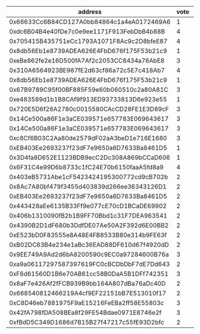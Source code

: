 address|vote|timestamp|signature
---|---|---|---
0x66633Cc6B84CD127A0bb84864c1a4eA0172469A6|1|1602600451|0x8622aff29a89cd23edfa14a521ce20dca88be948188dbcc3587ffc77a9135d58302ed7aa17551651eac504433e472ba5f9a79acd721a0eb15138987267897c051c
0xdc6B04B4e40fDe7c0e9ee1171F913FebDbB4b88B|4|1602600462|0xe1125bfd1513bfaaeae296eaac890d36420f4f06a3982409c096ce07dae411c35c6e722e29eb30e4c068848d6b2727540232bd1af81c60d53f31476cd3283c6e1c
0x705415B435751eCc1793A1071F8Ac9c2D8bfeE87|4|1602600626|0x1040e808393696f76c94ba3a2702d6c5d44dbf42baf6f494742f57e344ff58ed6f49ccfdc7a6c59f42ead68b7e3d3448cdcf8756b41ddd15eaf67e542fc534a21b
0x8db56Eb1e8739ADEA626E4FbD676f175F53b21c9|1|1602600767|0x1824e18ff6f25d23863e595f065a5692c835dd1b5d947ce6c19744a6f45e27787476f2604af52900faf0a92cdd6cca71cfb5af5a7deb9fa8c898575d8b78f1b51c
0xeBe862fe2e16D500fA7Af2c2053CC8434a76AbE8|3|1602600844|0x5ed6cc72205de7937ac4296fb26967639c4b4435982eeac1392bd7f90887cb7466b304179d325e10b6b26e0a0e4d6396736b0da7abba31962a5cbcc3e7fb264e1c
0x310A6564923BE987fE2d63cf86a72c5E7c418Ab7|4|1602600848|0xde28edcb98bce9ac8960c7ffa0ce7a6342acfb95941b0d293f5036f3e9bbade92d2eb81aee228ad5cbd460a15cfa3a664eb9655b43b62f0274487bfb8270ddfd1b
0x8db56Eb1e8739ADEA626E4FbD676f175F53b21c9|1|1602600972|0x3af3ef0942a54a3eea92b1b31f5ed31dd8210b2ed751b2d29f140ab3f565d18c1586354676f2545636f5f24da5ff08e0f62317766eb2480c10247cad5e1f47301b
0x67B9789C95f00BF885F59e60b060510c2a80A81C|3|1602600981|0x3d8355d115d14eadf2cc493db4ac5b59c189d10dd973ff5f585a7328c478d61c373d9bd3b21e53b3721ba975db5fcecf8e06c1571dab540eea1dc20d2e48db241c
0xe483589d1b1B8CAf9f913ED93733813D6e923e55|1|1602600994|0x2a7cc618cfd286f734ac677664bff911e2f27d3c7fb822b017855dd689d0a301490e38391bee6a3f551cf2d0f5e10087adc25ee11d340e9988641aa42986b8681c
0x720E5D6f26A2780c0015580CAcCD28FE1E3D89cF|3|1602601318|0xe1490e7f2f987cf5ba9e8d0f085be6f17eb133056cf7a6e7081c7a126a7b9e50066e5326755efc1076c02e79c724c3fda4943ff18ed26cd4f8b5766d03a1055d1b
0x14Ce500a86F1e3aCE039571e657783E069643617|3|1602603031|0xc03751073fbad911b315165a6cb598fcd6488cbdc9db49f909089967de41479e4b1230cceff32672409815edd7b9f6094b1c2ad5ec252d9389f69c8272d101a91c
0x14Ce500a86F1e3aCE039571e657783E069643617|3|1602603166|0x1aa8b69834c51a74ae949e4b616e4198d6c8aeb07a0ab06ba8701239211223b13ff39ece47875f0635aec5513197044a6de76b943f5779036d8f1357758235081b
0xc8Cf6B03C2Aa80de2579dF02aA3beD1e716E1680|3|1602604979|0x6aaddf1798ea64f3870344a7d47293e8c4269810f3277c91bb772ad7cd06b9d8433b401f4c781512d449938ce12bc70d6d8622b7df89cb61aa000562655514201c
0xEB403Ee2693237f23dF7e9650a6D7633Ba8461D5|1|1602605115|0x27e79e39fae132b0595717cdccffed5025b0b3d9d80eed03a404e849dbe57fee2f957e9b149205f77e464a7d1e5fdba5df5d6b77e590dc90655760158faae7301c
0x3D4fa8D652E1123BDB9ecC2Dc308A869bCCaD606|1|1602606325|0x4bcee8c888698312edae420717d2fbb3622d2daf1477fa38ce7e64308d2333b36c29b044d31b51ece19131edeb76c21878fc6cba8710db03a1dda381cf262d7e1c
0x6F31C4e99D6b8733c1fC24E70b6150faaA5fd8a9|4|1602609852|0x39b5275bdc141939a88410f394d66a4ef8dc08b43ffbd0a4846c12aea412fc8a53859ba2b751b69435aa1fcf3c105304297f6fdfd95e80225e4096ce6574c0621c
0x403eB5731Abe1cF5423424195300772cd9cB702b|2|1602617923|0x20743534641872e68ca830677de909779babcb2436a080bb6362ff4834a4aada36bec858a6fc36a111cdb8dd19cb7e3d110d8c13246dc78e7e4147ad70a355711b
0x8Ac7A80bf479f3455d403839d266ee36343126D1|2|1602618202|0x867363fd44bdd80ff3eb07f84928ca2bf587b5cffbf4b7c77e0aa544eee749c310878ce29930f0f0cbfcc34e7fee17275fce1368d81646cc609ebed8801553531b
0xEB403Ee2693237f23dF7e9650a6D7633Ba8461D5|2|1602618909|0x628a1f686e090d36d3c1dbd9aeb54570410b09ee6cd7f355f08534dc5917f4013d0b286c0503f9b9dc56e4b82fcf97f8b6eac90a25bf5a4cff56493f62c5f3811b
0x443428aEe6135B33Ff9e077cE70cD1BCaDE69902|2|1602620328|0x9450715b589e44a9a9f7910f59234ef8cfefdf8d07052485b348c8d9d261c97d7fca661720abc89288d638a1894fa0e64edd1a326f4cb524a961630f2803bd391b
0x406b1310090fB2b1B9FF70Bbd1c31F7DEA963541|2|1602627495|0xc51a5f647405b6e4e2c7a0fc4d36a120931e417a9db0f52dfcfd1b8b88af6e88194c06c52a2debc94d1687bb710c8cc210e49346e0b1777e2c536d328079afa21b
0x4390B2D1dF680b3DdfDE07Ae50A2F392d6E00BB2|2|1602641977|0x3e1522184ebdacfa700226b5d5aa338ca4a891bf26fe7982a3db9dc6c5b5d4a4297aeed3129d1b802ca598c025bd0e0af5fa469f09384daae44229798cacae461c
0xE523bD0F83555e8A48E4FB8533B80e314b9FE63f|2|1602642933|0xac9fb0903ff84137fff7346ad0ed3a966cd4038907ba582fbac8bb1fd4b9c0160a7628742cfc2ee4ea1d46e1306077fba86d318f84ac10ff2e9926c827facda61b
0xB02DC63B4e234e1aBc36EAD88DF610d67f4920dD|2|1602645202|0x23a5257c5a7d322860b827e46732ea46337eed2246301a3c7159357c85ec1206380f89cca49246b40c648449e64466ac576f911fb75c8f59f456d6fdd28df6981b
0x9EE749A9Ad2d6bA8200590c9EC0a97284600B76a|3|1602645418|0xa43a5980b92e9ffe138cecb5527f716769c0dbfffc30c58c6707ad80e1b2de1220313af07c193cc81ad31239b50a8fd61491937056c06384d3937e64dcec77471c
0xa9a06117297587397619FC0cBCDbDbF7dE7Dd643|2|1602646691|0xb2993bb00c090e53e7f35061644b2854bad7a6e38b9076bb4cb9845c6ad1adf404aaae2c2756ae3c2c3aabacc745b11fcda898c60dea2ba8d5667cda3bdf93381b
0xF6d61560D1B6e70AB61cc58B0DaA5B1DFf742351|3|1602662850|0x275f8ff3a5bbda229de67556379cc7a1e23588e4ce922cdc5b814370e55dd1d153a8f6997715ec8d7997d148b96c3a53ebe79e05cae47de97bba30cdde520f7c1c
0x8aF7e426Af2fFCB939B9bb164A807dBa76aDc40D|2|1602664469|0x94628445ca3f21c8b126ca9d7e06a37398c0bcad082351c421661db59b76c3546287e0445938cbf53f1515ba8d30edf638fa7853edbc1b1900edf1c7b14b84371b
0x668540812466219A4cf9EF22151bB7E513010f17|2|1602669984|0x4ddff9871f13d7884905ec8b7f1e81e694938ab0f9999caca539f0308cfb2cc62eb4b3b52e9e15b337d9b2ce3b1205655c9ab75a923f9b950d90bfb5875f92c51c
0xC8D46eb7881975F9aE15216FeEBa2ff58E55803c|3|1602672675|0x57c756e0bfc9644ec3104ac8a5e1004a6c9880e63e0f8bfab5ac877a0d2bc1870b6c1a36a28ac0d5ad0bc1ff466c554bc0a4ed704df90aaa529fa47852892fcb1b
0x42fA798fDA508BEa8f29FE54Bdae0971E8746e2f|3|1602673983|0xba254e06faa118e1083cbe2da6528532a5d92271bb29edf5e0f0b9eef39099793e03e1d94148d2647f68679818b93fbd4b0e09523ee1d124fe3ae5cc34806dc91c
0xfBdD5C349D1686d7B15B27f47217c55fE93D2bfc|2|1602677638|0xe6d3848d22ffc1d66879d32c0f760741f8d5703ee3bef4c9973e5026444db47a05fcd93bf051f00ca2fb44ad4c6bd52f3f4077a4401f2de0aa627b012e3c3bae1b